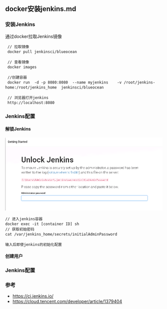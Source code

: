 ## docker安装jenkins.md
### 安装Jenkins
通过docker拉取Jenkins镜像
```code
 // 拉取镜像
 docker pull jenkinsci/blueocean
 
 // 查看镜像
 docker images
 
 //创建容器
 docker run  -d -p 8080:8080  --name myjenkins    -v /root/jenkins-home:/root/jenkins_home  jenkinsci/blueocean 
 
 // 浏览器打开jenkins
 http://localhost:8080
```

### Jenkins配置
#### 解锁Jenkins
![图片](./imgs/20170822111233744.png)
```code
// 进入jenkins容器
docker exec -it [container ID] sh
// 获取初始密码
cat /var/jenkins_home/secrets/initialAdminPassword

输入后即使jenkins的初始化配置
```
#### 创建用户

###  Jenkins配置
### 参考
* https://ci.jenkins.io/
* https://cloud.tencent.com/developer/article/1379404
